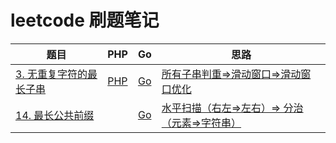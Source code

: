 # leetcode 刷题笔记

| 题目                                                         | PHP  | Go   | 思路 |
| ------------------------------------------------------------ | ---- | ---- | ---- |
| [3. 无重复字符的最长子串](https://leetcode-cn.com/problems/longest-substring-without-repeating-characters/) |   [PHP](./PHP/3.php)   |    [Go](./Go/3.go)  |   [所有子串判重=>滑动窗口=>滑动窗口优化](./Solution/3.md)   |
| [14. 最长公共前缀](https://leetcode-cn.com/problems/longest-common-prefix/) |  | [Go](./Go/14.go) | [ 水平扫描（右左=>左右）=> 分治（元素=>字符串）](./Solution/14.md) |

